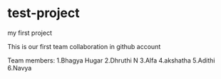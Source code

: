 # test-project
my first project



This is our first team collaboration in github account


Team members:
1.Bhagya Hugar
2.Dhruthi N
3.Alfa
4.akshatha
5.Adithi
6.Navya


